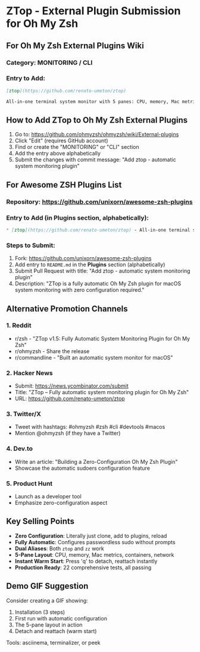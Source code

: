 # ZTop - External Plugin Submission for Oh My Zsh

## For Oh My Zsh External Plugins Wiki

### Category: MONITORING / CLI

### Entry to Add:

```markdown
[ztop](https://github.com/renato-umeton/ztop)

All-in-one terminal system monitor with 5 panes: CPU, memory, Mac metrics, containers, and network traffic. Features fully automatic Oh My Zsh installation with zero configuration - automatically configures passwordless sudo, detects binary paths, and sets up all aliases. Launch with `ztop` or `zz`.
```

## How to Add ZTop to Oh My Zsh External Plugins

1. Go to: https://github.com/ohmyzsh/ohmyzsh/wiki/External-plugins
2. Click "Edit" (requires GitHub account)
3. Find or create the "MONITORING" or "CLI" section
4. Add the entry above alphabetically
5. Submit the changes with commit message: "Add ztop - automatic system monitoring plugin"

## For Awesome ZSH Plugins List

### Repository: https://github.com/unixorn/awesome-zsh-plugins

### Entry to Add (in Plugins section, alphabetically):

```markdown
* [ztop](https://github.com/renato-umeton/ztop) - All-in-one terminal system monitor with 5-pane layout (CPU, memory, Mac metrics, containers, network). Fully automatic Oh My Zsh plugin with zero configuration - auto-configures passwordless sudo, detects binary paths, sets up aliases. Launch with `ztop` or `zz`.
```

### Steps to Submit:

1. Fork: https://github.com/unixorn/awesome-zsh-plugins
2. Add entry to `README.md` in the **Plugins** section (alphabetically)
3. Submit Pull Request with title: "Add ztop - automatic system monitoring plugin"
4. Description: "ZTop is a fully automatic Oh My Zsh plugin for macOS system monitoring with zero configuration required."

## Alternative Promotion Channels

### 1. Reddit
- r/zsh - "ZTop v1.5: Fully Automatic System Monitoring Plugin for Oh My Zsh"
- r/ohmyzsh - Share the release
- r/commandline - "Built an automatic system monitor for macOS"

### 2. Hacker News
- Submit: https://news.ycombinator.com/submit
- Title: "ZTop – Fully automatic system monitoring plugin for Oh My Zsh"
- URL: https://github.com/renato-umeton/ztop

### 3. Twitter/X
- Tweet with hashtags: #ohmyzsh #zsh #cli #devtools #macos
- Mention @ohmyzsh (if they have a Twitter)

### 4. Dev.to
- Write an article: "Building a Zero-Configuration Oh My Zsh Plugin"
- Showcase the automatic sudoers configuration feature

### 5. Product Hunt
- Launch as a developer tool
- Emphasize zero-configuration aspect

## Key Selling Points

- **Zero Configuration**: Literally just clone, add to plugins, reload
- **Fully Automatic**: Configures passwordless sudo without prompts
- **Dual Aliases**: Both `ztop` and `zz` work
- **5-Pane Layout**: CPU, memory, Mac metrics, containers, network
- **Instant Warm Start**: Press 'q' to detach, reattach instantly
- **Production Ready**: 22 comprehensive tests, all passing

## Demo GIF Suggestion

Consider creating a GIF showing:
1. Installation (3 steps)
2. First run with automatic configuration
3. The 5-pane layout in action
4. Detach and reattach (warm start)

Tools: asciinema, terminalizer, or peek
